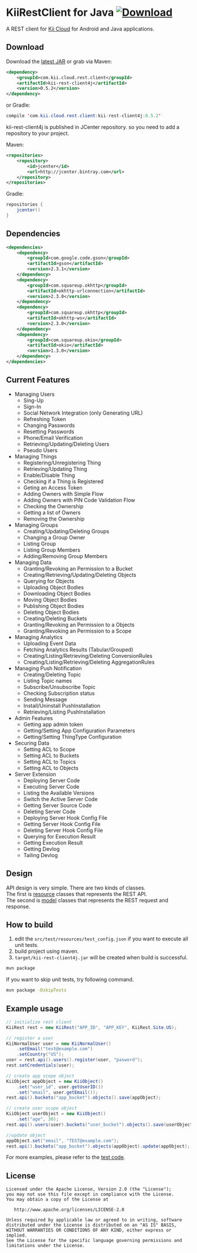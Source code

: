 # KiiRestClient for Java [ ![Download](https://api.bintray.com/packages/nfukuzaki/maven/kii-rest-client4j/images/download.svg) ](https://bintray.com/nfukuzaki/maven/kii-rest-client4j/_latestVersion)
A REST client for [Kii Cloud](http://kii.com) for Android and Java applications.

## Download

Download the [latest JAR](https://bintray.com/nfukuzaki/maven/kii-rest-client4j/_latestVersion) or grab via Maven:

```xml
<dependency>
	<groupId>com.kii.cloud.rest.client</groupId>
	<artifactId>kii-rest-client4j</artifactId>
	<version>0.5.2</version>
</dependency>
```
or Gradle:

```java
compile 'com.kii.cloud.rest.client:kii-rest-client4j:0.5.2'
```

kii-rest-client4j is published in JCenter repository. so you need to add a repository to your project.  

Maven:

```xml
<repositories>
	<repository>
		<id>jcenter</id>
		<url>http://jcenter.bintray.com</url>
	</repository>
</repositories>
```

Gradle:
```java
repositories {
	jcenter()
}
```


## Dependencies
```xml
<dependencies>
	<dependency>
		<groupId>com.google.code.gson</groupId>
		<artifactId>gson</artifactId>
		<version>2.3.1</version>
	</dependency>
	<dependency>
		<groupId>com.squareup.okhttp</groupId>
		<artifactId>okhttp-urlconnection</artifactId>
		<version>2.3.0</version>
	</dependency>
	<dependency>
		<groupId>com.squareup.okhttp</groupId>
		<artifactId>okhttp-ws</artifactId>
		<version>2.3.0</version>
	</dependency>
	<dependency>
		<groupId>com.squareup.okio</groupId>
		<artifactId>okio</artifactId>
		<version>1.3.0</version>
	</dependency>
</dependencies>
```

## Current Features
- Managing Users
  - Sing-Up
  - Sign-In
  - Social Network Integration (only Generating URL)
  - Refreshing Token
  - Changing Passwords
  - Resetting Passwords
  - Phone/Email Verification
  - Retrieving/Updating/Deleting Users
  - Pseudo Users
- Managing Things
  - Registering/Unregistering Thing
  - Retrieving/Updating Thing
  - Enable/Disable Thing
  - Checking if a Thing is Registered
  - Geting an Access Token
  - Adding Owners with Simple Flow
  - Adding Owners with PIN Code Validation Flow
  - Checking the Ownership
  - Getting a list of Owners
  - Removing the Ownership
- Managing Groups
  - Creating/Updating/Deleting Groups
  - Changing a Group Owner
  - Listing Group
  - Listing Group Members
  - Adding/Removing Group Members
- Managing Data
  - Granting/Revoking an Permission to a Bucket
  - Creating/Retrieving/Updating/Deleting Objects
  - Querying for Objects
  - Uploading Object Bodies
  - Downloading Object Bodies
  - Moving Object Bodies
  - Publishing Object Bodies
  - Deleting Object Bodies
  - Creating/Deleting Buckets
  - Granting/Revoking an Permission to a Objects
  - Granting/Revoking an Permission to a Scope
- Managing Analytics
  - Uploading Event Data
  - Fetching Analytics Results (Tabular/Grouped)
  - Creating/Listing/Retrieving/Deleting ConversionRules
  - Creating/Listing/Retrieving/Deleting AggregationRules
- Managing Push Notification
  - Creating/Deleting Topic
  - Listing Topic names
  - Subscribe/Unsubscribe Topic
  - Checking Subscription status
  - Sending Message
  - Install/Uninstall PushInstallation
  - Retrieving/Listing PushInstallation
- Admin Features
  - Getting app admin token
  - Getting/Setting App Configuration Parameters
  - Getting/Setting ThingType Configuration
- Securing Data
  - Setting ACL to Scope
  - Setting ACL to Buckets
  - Setting ACL to Topics
  - Setting ACL to Objects
- Server Extension
  - Deploying Server Code
  - Executing Server Code
  - Listing the Available Versions
  - Switch the Active Server Code
  - Getting Server Source Code
  - Deleting Server Code
  - Deploying Server Hook Config File
  - Getting Server Hook Config File
  - Deleting Server Hook Config File
  - Querying for Execution Result
  - Getting Execution Result
  - Getting Devlog
  - Tailing Devlog

## Design
API design is very simple. There are two kinds of classes.  
The first is [resource](https://github.com/nfukuzaki/kii-rest-client4j/tree/master/src/main/java/com/kii/cloud/rest/client/resource) classes that represents the REST API.  
The second is [model](https://github.com/nfukuzaki/kii-rest-client4j/tree/master/src/main/java/com/kii/cloud/rest/client/model) classes that represents the REST request and response.

## How to build
1. edit the `src/test/resources/test_config.json` if you want to execute all unit tests.
2. build project using maven.
3. `target/kii-rest-client4j.jar` will be created when build is successful.

```sh
mvn package
```

If you want to skip unit tests, try following command.

```sh
mvn package -DskipTests
```

## Example usage
```java
// initialize rest client
KiiRest rest = new KiiRest("APP_ID", "APP_KEY", KiiRest.Site.US);

// register a user
KiiNormalUser user = new KiiNormalUser()
	.setEmail("test@example.com")
	.setCountry("US");
user = rest.api().users().register(user, "pasword");
rest.setCredentials(user);

// create app scope object
KiiObject appObject = new KiiObject()
	.set("user_id", user.getUserID())
	.set("email", user.getEmail());
rest.api().buckets("app_bucket").objects().save(appObject);

// create user scope object
KiiObject userObject = new KiiObject()
	.set("age", 30);
rest.api().users(user).buckets("user_bucket").objects().save(userObject);

//update object
appObject.set("email", "TEST@example.com");
rest.api().buckets("app_bucket").objects(appObject).update(appObject);
```

For more examples, please refer to the [test code](https://github.com/nfukuzaki/kii-rest-client4j/tree/master/src/test/java/com/kii/cloud/rest/client).


## License

    Licensed under the Apache License, Version 2.0 (the "License");
    you may not use this file except in compliance with the License.
    You may obtain a copy of the License at

       http://www.apache.org/licenses/LICENSE-2.0

    Unless required by applicable law or agreed to in writing, software
    distributed under the License is distributed on an "AS IS" BASIS,
    WITHOUT WARRANTIES OR CONDITIONS OF ANY KIND, either express or implied.
    See the License for the specific language governing permissions and
    limitations under the License.
